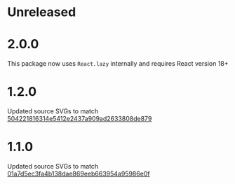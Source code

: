 # Unreleased

# 2.0.0

This package now uses `React.lazy` internally and requires React version 18+

# 1.2.0

Updated source SVGs to match [504221816314e5412e2437a909ad2633808de879](https://github.com/CoreyGinnivan/system-uicons/commit/504221816314e5412e2437a909ad2633808de879)

# 1.1.0

Updated source SVGs to match [01a7d5ec3fa4b138dae869eeb663954a95986e0f](https://github.com/CoreyGinnivan/system-uicons/commit/01a7d5ec3fa4b138dae869eeb663954a95986e0f)
